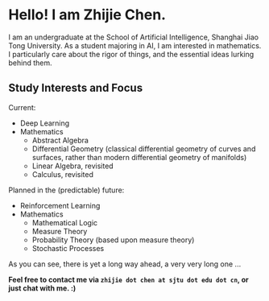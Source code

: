 # Hello! I am Zhijie Chen.
I am an undergraduate at the School of Artificial Intelligence, Shanghai Jiao Tong University. As a student majoring in AI, I am interested in mathematics. I particularly care about the rigor of things, and the essential ideas lurking behind them.

## Study Interests and Focus
Current:
- Deep Learning
- Mathematics
  - Abstract Algebra
  - Differential Geometry (classical differential geometry of curves and surfaces, rather than modern differential geometry of manifolds)
  - Linear Algebra, revisited
  - Calculus, revisited

Planned in the (predictable) future:
- Reinforcement Learning
- Mathematics
  - Mathematical Logic
  - Measure Theory
  - Probability Theory (based upon measure theory)
  - Stochastic Processes

As you can see, there is yet a long way ahead, a very very long one ...

**Feel free to contact me via `zhijie dot chen at sjtu dot edu dot cn`, or just chat with me. :)**